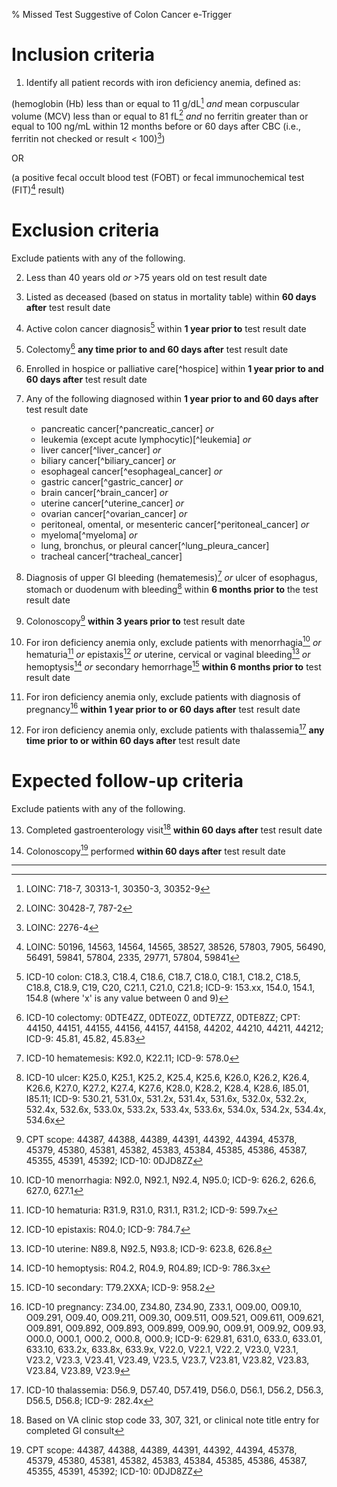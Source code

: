 % Missed Test Suggestive of Colon Cancer e-Trigger


# Inclusion criteria

1. Identify all patient records with iron deficiency anemia, defined
as:

(hemoglobin (Hb) less than or equal to 11 g/dL[^1] *and* mean
corpuscular volume (MCV) less than or equal to 81 fL[^2] *and* no
ferritin greater than or equal to 100 ng/mL within 12 months before or
60 days after CBC (i.e., ferritin not checked or result \< 100)[^3])

OR

(a positive fecal occult blood test (FOBT) or fecal immunochemical
test (FIT)[^4] result)




# Exclusion criteria

Exclude patients with any of the following.

2. Less than 40 years old *or* \>75 years old on test
result date

3. Listed as deceased (based on status in
mortality table) within **60 days after** test result date

4. Active colon cancer diagnosis[^6] within
**1 year prior to** test result date

5. Colectomy[^7] **any time prior to and 60
days after** test result date

6. Enrolled in hospice or palliative
care[^hospice] within **1 year prior to and 60 days after** test
result date

7. Any of the following diagnosed within
**1 year prior to and 60 days after** test result date

    - pancreatic cancer[^pancreatic_cancer] *or*
    - leukemia (except acute lymphocytic)[^leukemia] *or*
    - liver cancer[^liver_cancer] *or*
    - biliary cancer[^biliary_cancer] *or*
    - esophageal cancer[^esophageal_cancer] *or*
    - gastric cancer[^gastric_cancer] *or*
    - brain cancer[^brain_cancer] *or*
    - uterine cancer[^uterine_cancer] *or*
    - ovarian cancer[^ovarian_cancer] *or*
    - peritoneal, omental, or mesenteric cancer[^peritoneal_cancer] *or*
    - myeloma[^myeloma] *or*
    - lung, bronchus, or pleural cancer[^lung_pleura_cancer]
    - tracheal cancer[^tracheal_cancer]

8. Diagnosis of upper GI bleeding
(hematemesis)[^21] *or* ulcer of esophagus, stomach or duodenum with
bleeding[^22] within **6 months prior to** the test result date

9. Colonoscopy[^23] **within 3 years prior
to** test result date

10. For iron deficiency anemia only, exclude patients with
menorrhagia[^24] *or* hematuria[^25] *or* epistaxis[^26] *or* uterine,
cervical or vaginal bleeding[^27] *or* hemoptysis[^28] *or* secondary
hemorrhage[^29] **within 6 months prior to** test result date

11. For iron deficiency anemia only, exclude patients with
diagnosis of pregnancy[^30] **within 1 year prior to or 60 days
after** test result date

12. For iron deficiency anemia only, exclude patients with
thalassemia[^31] **any time prior to or within 60 days after** test
result date




# Expected follow-up criteria

Exclude patients with any of the following.

13. Completed gastroenterology visit[^32]
**within 60 days after** test result date

14. Colonoscopy[^23] performed **within
60 days after** test result date




----




[^1]: LOINC: 718-7, 30313-1, 30350-3, 30352-9

[^2]: LOINC: 30428-7, 787-2

[^3]: LOINC: 2276-4

[^4]: LOINC: 50196, 14563, 14564, 14565, 38527, 38526, 57803, 7905,
56490, 56491, 59841, 57804, 2335, 29771, 57804, 59841

[^6]: ICD-10 colon: C18.3, C18.4, C18.6, C18.7, C18.0, C18.1, C18.2,
C18.5, C18.8, C18.9, C19, C20, C21.1, C21.0, C21.8; ICD-9: 153.xx,
154.0, 154.1, 154.8 (where 'x' is any value between 0 and 9)

[^7]: ICD-10 colectomy: 0DTE4ZZ, 0DTE0ZZ, 0DTE7ZZ, 0DTE8ZZ; CPT:
44150, 44151, 44155, 44156, 44157, 44158, 44202, 44210, 44211, 44212;
ICD-9: 45.81, 45.82, 45.83

[^21]: ICD-10 hematemesis: K92.0, K22.11; ICD-9: 578.0

[^22]: ICD-10 ulcer: K25.0, K25.1, K25.2, K25.4, K25.6, K26.0, K26.2,
K26.4, K26.6, K27.0, K27.2, K27.4, K27.6, K28.0, K28.2, K28.4, K28.6,
I85.01, I85.11; ICD-9: 530.21, 531.0x, 531.2x, 531.4x, 531.6x, 532.0x,
532.2x, 532.4x, 532.6x, 533.0x, 533.2x, 533.4x, 533.6x, 534.0x,
534.2x, 534.4x, 534.6x

[^23]: CPT scope: 44387, 44388, 44389, 44391, 44392, 44394, 45378,
45379, 45380, 45381, 45382, 45383, 45384, 45385, 45386, 45387, 45355,
45391, 45392; ICD-10: 0DJD8ZZ

[^24]: ICD-10 menorrhagia: N92.0, N92.1, N92.4, N95.0; ICD-9: 626.2,
626.6, 627.0, 627.1

[^25]: ICD-10 hematuria: R31.9, R31.0, R31.1, R31.2; ICD-9: 599.7x

[^26]: ICD-10 epistaxis: R04.0; ICD-9: 784.7

[^27]: ICD-10 uterine: N89.8, N92.5, N93.8; ICD-9: 623.8, 626.8

[^28]: ICD-10 hemoptysis: R04.2, R04.9, R04.89; ICD-9: 786.3x

[^29]: ICD-10 secondary: T79.2XXA; ICD-9: 958.2

[^30]: ICD-10 pregnancy: Z34.00, Z34.80, Z34.90, Z33.1, O09.00,
O09.10, O09.291, O09.40, O09.211, O09.30, O09.511, O09.521, O09.611,
O09.621, O09.891, O09.892, O09.893, O09.899, O09.90, O09.91, O09.92,
O09.93, O00.0, O00.1, O00.2, O00.8, O00.9; ICD-9: 629.81, 631.0,
633.0, 633.01, 633.10, 633.2x, 633.8x, 633.9x, V22.0, V22.1, V22.2,
V23.0, V23.1, V23.2, V23.3, V23.41, V23.49, V23.5, V23.7, V23.81,
V23.82, V23.83, V23.84, V23.89, V23.9

[^31]: ICD-10 thalassemia: D56.9, D57.40, D57.419, D56.0, D56.1,
D56.2, D56.3, D56.5, D56.8; ICD-9: 282.4x

[^32]: Based on VA clinic stop code 33, 307, 321, or clinical note
title entry for completed GI consult

